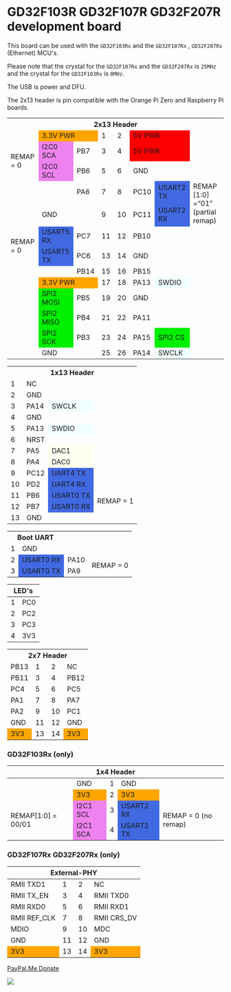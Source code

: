 # GD32F103R GD32F107R GD32F207R development board

This board can be used with the `GD32F103Rx` and the `GD32F107Rx` , `GD32F207Rx` (Ethernet) MCU's. 

Please note that the crystal for the `GD32F107Rx` and the `GD32F207Rx` is `25MHz` and the crystal for the `GD32F103Rx` is `8MHz`.

The USB is power and DFU.

The 2x13 header is pin compatible with the Orange Pi Zero and Raspberry Pi boards. 

<table style="width:100%">
	<tr><th colspan="8">2x13 Header</th>
	</tr>
	<tr>
	<td></td>
	<td colspan="2" style="background-color:#FFA500">3.3V PWR</td>
	<td>1</td>
	<td>2</td>
	<td colspan="2" style="background-color:#FF0000">5V PWR</td>
	<td rowspan="2"></td>
	</tr>
	<tr>
	<td rowspan="2">REMAP = 0</td>
	<td style="background-color:#EE82EE">I2C0 SCA</td>
	<td>PB7</td>
	<td>3</td>
	<td>4</td>
	<td colspan="2" style="background-color:#FF0000">5V PWR</td>
	</tr>
	<tr>
	<td style="background-color:#EE82EE">I2C0 SCL</td>
	<td>PB6</td>
	<td>5</td>
	<td>6</td>
	<td colspan="2">GND</td>
	<td></td>
	</tr>
	<tr>
	<td colspan="2"></td>
	<td>PA6</td>
	<td>7</td>
	<td>8</td>
	<td>PC10</td>
	<td style="background-color:#4169E1">USART2 TX</td>
	<td rowspan="2">REMAP [1:0] =“01” (partial remap)</td>
	</tr>
	<tr>
	<td></td>
	<td colspan="2">GND</td>
	<td>9</td>
	<td>10</td>
	<td>PC11</td>
	<td style="background-color:#4169E1">USART2 RX</td>
	</tr>
	<tr>
	<td rowspan="2">REMAP = 0</td>
	<td style="background-color:#4169E1">USART5 RX</td>
	<td>PC7</td>
	<td>11</td>
	<td>12</td>
	<td>PB10</td>
	<td colspan="2"></td>
	</tr>
	<tr>
	<td style="background-color:#4169E1">USART5 TX</td>
	<td>PC6</td>
	<td>13</td>
	<td>14</td>
	<td colspan="2">GND</td>
	<td></td>
	</tr>
	<tr>
	<td colspan="2"></td>
	<td>PB14</td>
	<td>15</td>
	<td>16</td>
	<td>PB15</td>
	<td colspan="2"></td>
	</tr>
	<tr>
	<td></td>
	<td colspan="2" style="background-color:#FFA500">3.3V PWR</td>
	<td>17</td>
	<td>18</td>
	<td>PA13</td>
	<td style="background-color:#F0FFFF">SWDIO</td>
	<td></td>
	</tr>
	<tr>
	<td></td>
	<td style="background-color:#00F000">SPI2 MOSI</td>
	<td>PB5</td>
	<td>19</td>
	<td>20</td>
	<td colspan="2">GND</td>
	<td></td>
	</tr>
	<tr>
	<td></td>
	<td style="background-color:#00F000">SPI2 MISO</td>
	<td>PB4</td>
	<td>21</td>
	<td>22</td>
	<td>PA11</td>
	<td colspan="2"></td>
	</tr>
	<tr>
	<td></td>
	<td style="background-color:#00F000">SPI2 SCK</td>
	<td>PB3</td>
	<td>23</td>
	<td>24</td>
	<td>PA15</td>
	<td style="background-color:#00F000">SPI2 CS</td>
	<td></td>
	</tr>
	<tr>
	<td></td>
	<td colspan="2">GND</td>
	<td>25</td>
	<td>26</td>
	<td>PA14</td>
	<td style="background-color:#F0FFFF">SWCLK</td>
	<td></td>
	</tr>
</table>

<table>
	<tr><th colspan="4">1x13 Header</th></tr>
	<tr>
	<td>1</td>
	<td colspan="2">NC</td>
	</tr>
	<tr>
	<td>2</td>
	<td colspan="2">GND</td>
	</tr>
	<tr>
	<td>3</td>
	<td>PA14</td>
	<td style="background-color:#F0FFFF">SWCLK</td>
	</tr>
	<tr>
	<td>4</td>
	<td colspan="2">GND</td>
	</tr>
	<tr>
	<td>5</td>
	<td>PA13</td>
	<td style="background-color:#F0FFFF">SWDIO</td>
	</tr>
	<tr>
	<td>6</td>
	<td colspan="2">NRST</td>
	</tr>
	<tr>
	<td>7</td>
	<td>PA5</td>
	<td style="background-color:#FFFFEF">DAC1</td>
	</tr>
	<tr>
	<td>8</td>
	<td>PA4</td>
	<td style="background-color:#FFFFEF">DAC0</td>
	</tr>
	<tr>
	<td>9</td>
	<td>PC12</td>
	<td style="background-color:#4169E1">UART4 TX</td>
	</tr>
	<tr>
	<td>10</td>
	<td>PD2</td>
	<td style="background-color:#4169E1">UART4 RX</td>
	</tr>
	<tr>
	<td>11</td>
	<td>PB6</td>
	<td style="background-color:#4169E1">USART0 TX</td>
	<td rowspan="2">REMAP = 1</td>
	</tr>
	<tr>
	<td>12</td>
	<td>PB7</td>
	<td style="background-color:#4169E1">USART0 RX</td>
	</tr>
	<tr>
	<td>13</td>
	<td colspan="2">GND</td>
	</tr>
</table>

<table>
	<tr><th colspan="2">Boot UART</th></tr>
	<tr>
	<td>1</td>
	<td>GND</td>
	</tr>
	<tr>
	<td>2</td>
	<td style="background-color:#4169E1"> USART0 RX</td>
	<td>PA10</td>
	<td rowspan="2">REMAP = 0</td>
	</tr>
	<tr>
	<td>3</td>
	<td style="background-color:#4169E1"> USART0 TX</td>
	<td>PA9</td>
	</tr>	
</table>

<table>
<head>
	<tr>
	<th colspan="2">LED's</th>
	</tr>
</head>
<tbody>
	<tr>
	<td>1</td>
	<td>PC0</td>
	</tr>
	<tr>
	<td>2</td>
	<td>PC2</td>
	</tr>
	<tr>
	<td>3</td>
	<td>PC3</td>
	</tr>
	<tr>
	<td>4</td>
	<td>3V3</td>
	</tr>	
</tbody>
</table>

<table>
	<tr><th colspan="4">2x7 Header</th></tr>
	<tr>
	<td>PB13</td>
	<td>1</td>
	<td>2</td>
	<td>NC</td>
	</tr>
	<tr>
	<td>PB11</td>
	<td>3</td>
	<td>4</td>
	<td>PB12</td>
	</tr>
	<tr>
	<td>PC4</td>
	<td>5</td>
	<td>6</td>
	<td>PC5</td>
	</tr>
	<tr>
	<td>PA1</td>
	<td>7</td>
	<td>8</td>
	<td>PA7</td>
	</tr>
	<tr>
	<td>PA2</td>
	<td>9</td>
	<td>10</td>
	<td>PC1</td>
	</tr>
	<tr>
	<td>GND</td>
	<td>11</td>
	<td>12</td>
	<td>GND</td>
	</tr>
	<tr>
	<td style="background-color:#FFA500">3V3</td>
	<td>13</td>
	<td>14</td>
	<td style="background-color:#FFA500">3V3</td>
	</tr>	
</table>

### GD32F103Rx (only)

<table>
<head>
<tr><th colspan="5">1x4 Header</th></tr>
</head>
<tbody>
<tr>
<td></td>
<td>GND</td>
<td>1</td>
<td>GND</td>
<td></td>
</tr>
<tr>
<td></td>
<td style="background-color:#FFA500">3V3</td>
<td>2</td>
<td style="background-color:#FFA500">3V3</td>
<td></td>
</tr>
<tr>
<td rowspan="2">REMAP[1:0] = 00/01</td>
<td style="background-color:#EE82EE">I2C1 SCL</td>
<td>3</td>
<td style="background-color:#4169E1">USART2 RX</td>
<td rowspan="2">REMAP = 0 (no remap)</td>
</tr>
<tr>
<td style="background-color:#EE82EE">I2C1 SCA</td>
<td>4</td>
<td style="background-color:#4169E1">USART2 TX</td>
</tr>	
</tbody>
</table>

### GD32F107Rx GD32F207Rx (only)

<table>
<head>
<tr>
<th colspan="4">External-PHY</th>
</tr>
</head>
<tbody>
<tr>
<td>RMII TXD1</td>
<td>1</td>
<td>2</td>
<td>NC</td>
</tr>
<tr>
<td>RMII TX_EN</td>
<td>3</td>
<td>4</td>
<td>RMII TXD0</td>
</tr>
<tr>
<td>RMII RXD0</td>
<td>5</td>
<td>6</td>
<td>RMII RXD1</td>
</tr>
<tr>
<td>RMII REF_CLK</td>
<td>7</td>
<td>8</td>
<td>RMII CRS_DV</td>
</tr>
<tr>
<td>MDIO</td>
<td>9</td>
<td>10</td>
<td>MDC</td>
</tr>
<tr>
<td>GND</td>
<td>11</td>
<td>12</td>
<td>GND</td>
</tr>
<tr>
<td style="background-color:#FFA500">3V3</td>
<td>13</td>
<td>14</td>
<td style="background-color:#FFA500">3V3</td>
</tr>		
</tbody>
</table>

[PayPal.Me Donate](https://paypal.me/AvanVught?locale.x=nl_NL)

![](https://github.com/vanvught/GD32F103R-GD32F107R-GD32F207R-dev-board/blob/main/GD32F103R-GD32F107R-GD32F207R-dev-board-dev-board.png)